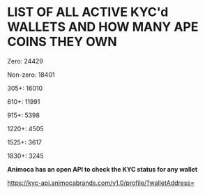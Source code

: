 # LIST OF ALL ACTIVE KYC'd WALLETS AND HOW MANY APE COINS THEY OWN

Zero: 24429

Non-zero: 18401

305+: 16010

610+: 11991

915+: 5398

1220+: 4505

1525+: 3617

1830+: 3245

**Animoca has an open API to check the KYC status for any wallet**

https://kyc-api.animocabrands.com/v1.0/profile/?walletAddress=